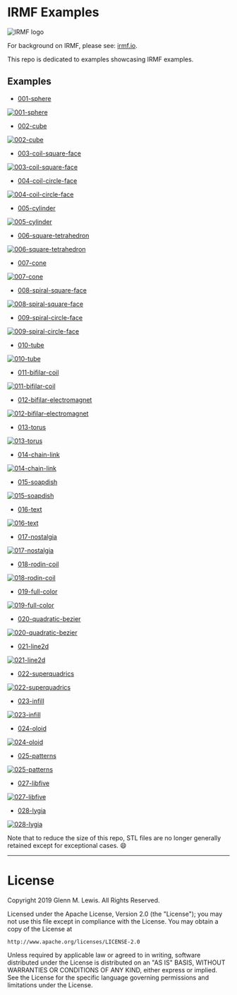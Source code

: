 # IRMF Examples

![IRMF logo](examples/002-cube/irmf-logo.png)

For background on IRMF, please see: [irmf.io](https://irmf.io).

This repo is dedicated to examples showcasing IRMF examples.

## Examples

* [001-sphere](examples/001-sphere)

[![001-sphere](examples/001-sphere/sphere-1.png)](examples/001-sphere)

* [002-cube](examples/002-cube)

[![002-cube](examples/002-cube/cube-csg.png)](examples/002-cube)

* [003-coil-square-face](examples/003-coil-square-face)

[![003-coil-square-face](examples/003-coil-square-face/coil-1.png)](examples/003-coil-square-face)

* [004-coil-circle-face](examples/004-coil-circle-face)

[![004-coil-circle-face](examples/004-coil-circle-face/coil-circle.png)](examples/004-coil-circle-face)

* [005-cylinder](examples/005-cylinder)

[![005-cylinder](examples/005-cylinder/cylinder-1.png)](examples/005-cylinder)

* [006-square-tetrahedron](examples/006-square-tetrahedron)

[![006-square-tetrahedron](examples/006-square-tetrahedron/tetrahedron-1.png)](examples/006-square-tetrahedron)

* [007-cone](examples/007-cone)

[![007-cone](examples/007-cone/cone-1.png)](examples/007-cone)

* [008-spiral-square-face](examples/008-spiral-square-face)

[![008-spiral-square-face](examples/008-spiral-square-face/spiral-1.png)](examples/008-spiral-square-face)

* [009-spiral-circle-face](examples/009-spiral-circle-face)

[![009-spiral-circle-face](examples/009-spiral-circle-face/spiral-circle.png)](examples/009-spiral-circle-face)

* [010-tube](examples/010-tube)

[![010-tube](examples/010-tube/tube-1.png)](examples/010-tube)

* [011-bifilar-coil](examples/011-bifilar-coil)

[![011-bifilar-coil](examples/011-bifilar-coil/bifilar-coil-1.png)](examples/011-bifilar-coil)

* [012-bifilar-electromagnet](examples/012-bifilar-electromagnet)

[![012-bifilar-electromagnet](examples/012-bifilar-electromagnet/axial-radial-bifilar-electromagnet-1.png)](examples/012-bifilar-electromagnet)

* [013-torus](examples/013-torus)

[![013-torus](examples/013-torus/torus-2.png)](examples/013-torus)

* [014-chain-link](examples/014-chain-link)

[![014-chain-link](examples/014-chain-link/chain-link-1.png)](examples/014-chain-link)

* [015-soapdish](examples/015-soapdish)

[![015-soapdish](examples/015-soapdish/soapdish-step-09.png)](examples/015-soapdish)

* [016-text](examples/016-text)

[![016-text](examples/016-text/text-1.png)](examples/016-text)

* [017-nostalgia](examples/017-nostalgia)

[![017-nostalgia](examples/017-nostalgia/cos125.png)](examples/017-nostalgia)

* [018-rodin-coil](examples/018-rodin-coil)

[![018-rodin-coil](examples/018-rodin-coil/rodin-coil-1.png)](examples/018-rodin-coil)

* [019-full-color](examples/019-full-color)

[![019-full-color](examples/019-full-color/full-color-1.png)](examples/019-full-color)

* [020-quadratic-bezier](examples/020-quadratic-bezier)

[![020-quadratic-bezier](examples/020-quadratic-bezier/quadratic-bezier-2.png)](examples/020-quadratic-bezier)

* [021-line2d](examples/021-line2d)

[![021-line2d](examples/021-line2d/line2d-2.png)](examples/021-line2d)

* [022-superquadrics](examples/022-superquadrics)

[![022-superquadrics](examples/022-superquadrics/superquad-toroids-2.png)](examples/022-superquadrics)

* [023-infill](examples/023-infill)

[![023-infill](examples/023-infill/gyroid-1.png)](examples/023-infill)

* [024-oloid](examples/024-oloid)

[![024-oloid](examples/024-oloid/oloid-2.png)](examples/024-oloid)

* [025-patterns](examples/025-patterns)

[![025-patterns](examples/025-patterns/sphered-1.png)](examples/025-patterns)

* [027-libfive](examples/027-libfive)

[![027-libfive](examples/027-libfive/libfive-1.png)](examples/027-libfive)

* [028-lygia](examples/028-lygia)

[![028-lygia](examples/028-lygia/lygia-01.png)](examples/028-lygia)

Note that to reduce the size of this repo, STL files are no longer generally
retained except for exceptional cases. :smile:

----------------------------------------------------------------------

# License

Copyright 2019 Glenn M. Lewis. All Rights Reserved.

Licensed under the Apache License, Version 2.0 (the "License");
you may not use this file except in compliance with the License.
You may obtain a copy of the License at

    http://www.apache.org/licenses/LICENSE-2.0

Unless required by applicable law or agreed to in writing, software
distributed under the License is distributed on an "AS IS" BASIS,
WITHOUT WARRANTIES OR CONDITIONS OF ANY KIND, either express or implied.
See the License for the specific language governing permissions and
limitations under the License.
